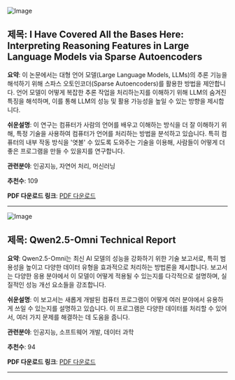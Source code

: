 ![Image](https://cdn-thumbnails.huggingface.co/social-thumbnails/papers/2503.18878.png)

## 제목: I Have Covered All the Bases Here: Interpreting Reasoning Features in Large Language Models via Sparse Autoencoders

**요약**: 이 논문에서는 대형 언어 모델(Large Language Models, LLMs)의 추론 기능을 해석하기 위해 스파스 오토인코더(Sparse Autoencoders)를 활용한 방법을 제안합니다. 언어 모델이 어떻게 복잡한 추론 작업을 처리하는지를 이해하기 위해 LLM의 숨겨진 특징을 해석하며, 이를 통해 LLM의 성능 및 활용 가능성을 높일 수 있는 방향을 제시합니다.

**쉬운설명**: 이 연구는 컴퓨터가 사람의 언어를 배우고 이해하는 방식을 더 잘 이해하기 위해, 특정 기술을 사용하여 컴퓨터가 언어를 처리하는 방법을 분석하고 있습니다. 특히 컴퓨터의 내부 작동 방식을 '엿볼' 수 있도록 도와주는 기술을 이용해, 사람들이 어떻게 더 좋은 프로그램을 만들 수 있을지를 연구합니다.

**관련분야**: 인공지능, 자연어 처리, 머신러닝

**추천수**: 109

**PDF 다운로드 링크**: [PDF 다운로드](https://huggingface.co/papers/2503.18878)

---

![Image](https://cdn-thumbnails.huggingface.co/social-thumbnails/papers/2503.20215.png)

## 제목: Qwen2.5-Omni Technical Report

**요약**: Qwen2.5-Omni는 최신 AI 모델의 성능을 강화하기 위한 기술 보고서로, 특히 범용성을 높이고 다양한 데이터 유형을 효과적으로 처리하는 방법론을 제시합니다. 보고서는 다양한 응용 분야에서 이 모델이 어떻게 적용될 수 있는지를 다각적으로 설명하며, 실질적인 성능 개선 요소들을 강조합니다.

**쉬운설명**: 이 보고서는 새롭게 개발된 컴퓨터 프로그램이 어떻게 여러 분야에서 유용하게 쓰일 수 있는지를 설명하고 있습니다. 이 프로그램은 다양한 데이터를 처리할 수 있어서, 여러 가지 문제를 해결하는 데 도움을 줍니다.

**관련분야**: 인공지능, 소프트웨어 개발, 데이터 과학

**추천수**: 94

**PDF 다운로드 링크**: [PDF 다운로드](https://huggingface.co/papers/2503.20215)

---